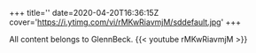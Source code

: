 +++
title=''
date=2020-04-20T16:36:15Z
cover='https://i.ytimg.com/vi/rMKwRiavmjM/sddefault.jpg'
+++

All content belongs to GlennBeck.
{{< youtube rMKwRiavmjM >}}
